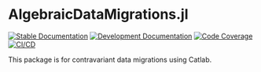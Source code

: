 # AlgebraicDataMigrations.jl

[![Stable Documentation](https://img.shields.io/badge/docs-stable-blue.svg)](https://AlgebraicJulia.github.io/AlgebraicDataMigrations.jl/stable)
[![Development Documentation](https://img.shields.io/badge/docs-dev-blue.svg)](https://AlgebraicJulia.github.io/AlgebraicDataMigrations.jl/dev)
[![Code Coverage](https://codecov.io/gh/AlgebraicJulia/AlgebraicDataMigrations.jl/branch/main/graph/badge.svg)](https://codecov.io/gh/AlgebraicJulia/AlgebraicDataMigrationse.jl)
[![CI/CD](https://github.com/AlgebraicJulia/AlgebraicDataMigrations.jl/actions/workflows/julia_ci.yml/badge.svg)](https://github.com/AlgebraicJulia/AlgebraicDataMigrations.jl/actions/workflows/julia_ci.yml)

This package is for contravariant data migrations using Catlab.
